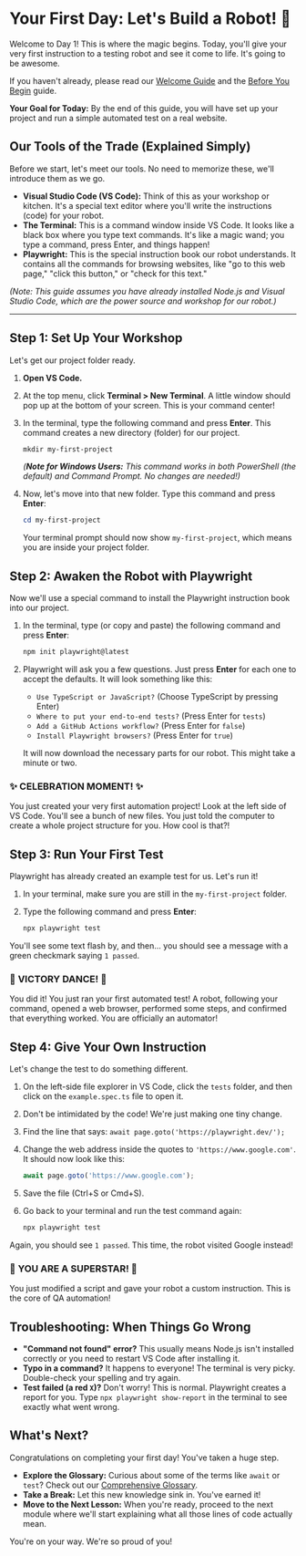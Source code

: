 # Your First Day: Let's Build a Robot! 🤖

Welcome to Day 1! This is where the magic begins. Today, you'll give your very first instruction to a testing robot and see it come to life. It's going to be awesome.

If you haven't already, please read our [Welcome Guide](./welcome.md) and the [Before You Begin](./before-you-begin.md) guide.

**Your Goal for Today:** By the end of this guide, you will have set up your project and run a simple automated test on a real website.

## Our Tools of the Trade (Explained Simply)

Before we start, let's meet our tools. No need to memorize these, we'll introduce them as we go.

*   **Visual Studio Code (VS Code):** Think of this as your workshop or kitchen. It's a special text editor where you'll write the instructions (code) for your robot.
*   **The Terminal:** This is a command window inside VS Code. It looks like a black box where you type text commands. It's like a magic wand; you type a command, press Enter, and things happen!
*   **Playwright:** This is the special instruction book our robot understands. It contains all the commands for browsing websites, like "go to this web page," "click this button," or "check for this text."

*(Note: This guide assumes you have already installed Node.js and Visual Studio Code, which are the power source and workshop for our robot.)*

---

## Step 1: Set Up Your Workshop

Let's get our project folder ready.

1.  **Open VS Code.**
2.  At the top menu, click **Terminal > New Terminal**. A little window should pop up at the bottom of your screen. This is your command center!
3.  In the terminal, type the following command and press **Enter**. This command creates a new directory (folder) for our project.

    ```powershell
    mkdir my-first-project
    ```

    *(**Note for Windows Users:** This command works in both PowerShell (the default) and Command Prompt. No changes are needed!)*

4.  Now, let's move into that new folder. Type this command and press **Enter**:

    ```powershell
    cd my-first-project
    ```

    Your terminal prompt should now show `my-first-project`, which means you are inside your project folder.

## Step 2: Awaken the Robot with Playwright

Now we'll use a special command to install the Playwright instruction book into our project.

1.  In the terminal, type (or copy and paste) the following command and press **Enter**:

    ```powershell
    npm init playwright@latest
    ```

2.  Playwright will ask you a few questions. Just press **Enter** for each one to accept the defaults. It will look something like this:
    *   `Use TypeScript or JavaScript?` (Choose TypeScript by pressing Enter)
    *   `Where to put your end-to-end tests?` (Press Enter for `tests`)
    *   `Add a GitHub Actions workflow?` (Press Enter for `false`)
    *   `Install Playwright browsers?` (Press Enter for `true`)

    It will now download the necessary parts for our robot. This might take a minute or two.

### ✨ **CELEBRATION MOMENT!** ✨

You just created your very first automation project! Look at the left side of VS Code. You'll see a bunch of new files. You just told the computer to create a whole project structure for you. How cool is that?!

## Step 3: Run Your First Test

Playwright has already created an example test for us. Let's run it!

1.  In your terminal, make sure you are still in the `my-first-project` folder.
2.  Type the following command and press **Enter**:

    ```powershell
    npx playwright test
    ```

You'll see some text flash by, and then... you should see a message with a green checkmark saying `1 passed`.

### 🎉 **VICTORY DANCE!** 🎉

You did it! You just ran your first automated test! A robot, following your command, opened a web browser, performed some steps, and confirmed that everything worked. You are officially an automator!

## Step 4: Give Your Own Instruction

Let's change the test to do something different.

1.  On the left-side file explorer in VS Code, click the `tests` folder, and then click on the `example.spec.ts` file to open it.
2.  Don't be intimidated by the code! We're just making one tiny change.
3.  Find the line that says: `await page.goto('https://playwright.dev/');`
4.  Change the web address inside the quotes to `'https://www.google.com'`. It should now look like this:

    ```typescript
    await page.goto('https://www.google.com');
    ```

5.  Save the file (Ctrl+S or Cmd+S).
6.  Go back to your terminal and run the test command again:

    ```powershell
    npx playwright test
    ```

Again, you should see `1 passed`. This time, the robot visited Google instead!

### 🚀 **YOU ARE A SUPERSTAR!** 🚀

You just modified a script and gave your robot a custom instruction. This is the core of QA automation!

## Troubleshooting: When Things Go Wrong

*   **"Command not found" error?** This usually means Node.js isn't installed correctly or you need to restart VS Code after installing it.
*   **Typo in a command?** It happens to everyone! The terminal is very picky. Double-check your spelling and try again.
*   **Test failed (a red `X`)?** Don't worry! This is normal. Playwright creates a report for you. Type `npx playwright show-report` in the terminal to see exactly what went wrong.

## What's Next?

Congratulations on completing your first day! You've taken a huge step.

*   **Explore the Glossary:** Curious about some of the terms like `await` or `test`? Check out our [Comprehensive Glossary](./glossary.md).
*   **Take a Break:** Let this new knowledge sink in. You've earned it!
*   **Move to the Next Lesson:** When you're ready, proceed to the next module where we'll start explaining what all those lines of code actually mean.

You're on your way. We're so proud of you!